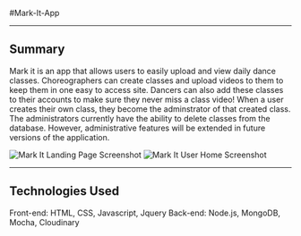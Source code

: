 #Mark-It-App

-------
Summary
-------
Mark it is an app that allows users to easily upload and view daily dance classes. 
Choreographers can create classes and upload videos to them to keep them in one easy to access site. 
Dancers can also add these classes to their accounts to make sure they never miss a class video!
When a user creates their own class, they become the adminstrator of that created class. The administrators currently
have the ability to delete classes from the database. However, administrative features will be extended in future 
versions of the application.

![Mark It Landing Page Screenshot](mark-it-landing-page-screenshot.jpeg)
![Mark It User Home Screenshot](mark-it-userHome-screenshot.jpeg)

-----------------
Technologies Used
-----------------
Front-end: HTML, CSS, Javascript, Jquery
Back-end: Node.js, MongoDB, Mocha, Cloudinary
